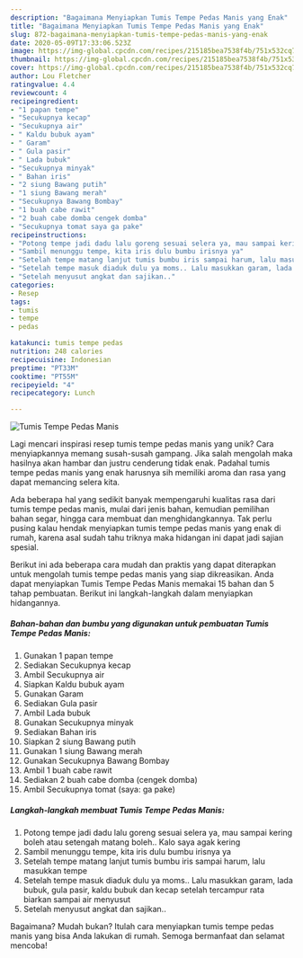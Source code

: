 ```yaml
---
description: "Bagaimana Menyiapkan Tumis Tempe Pedas Manis yang Enak"
title: "Bagaimana Menyiapkan Tumis Tempe Pedas Manis yang Enak"
slug: 872-bagaimana-menyiapkan-tumis-tempe-pedas-manis-yang-enak
date: 2020-05-09T17:33:06.523Z
image: https://img-global.cpcdn.com/recipes/215185bea7538f4b/751x532cq70/tumis-tempe-pedas-manis-foto-resep-utama.jpg
thumbnail: https://img-global.cpcdn.com/recipes/215185bea7538f4b/751x532cq70/tumis-tempe-pedas-manis-foto-resep-utama.jpg
cover: https://img-global.cpcdn.com/recipes/215185bea7538f4b/751x532cq70/tumis-tempe-pedas-manis-foto-resep-utama.jpg
author: Lou Fletcher
ratingvalue: 4.4
reviewcount: 4
recipeingredient:
- "1 papan tempe"
- "Secukupnya kecap"
- "Secukupnya air"
- " Kaldu bubuk ayam"
- " Garam"
- " Gula pasir"
- " Lada bubuk"
- "Secukupnya minyak"
- " Bahan iris"
- "2 siung Bawang putih"
- "1 siung Bawang merah"
- "Secukupnya Bawang Bombay"
- "1 buah cabe rawit"
- "2 buah cabe domba cengek domba"
- "Secukupnya tomat saya ga pake"
recipeinstructions:
- "Potong tempe jadi dadu lalu goreng sesuai selera ya, mau sampai kering boleh atau setengah matang boleh.. Kalo saya agak kering"
- "Sambil menunggu tempe, kita iris dulu bumbu irisnya ya"
- "Setelah tempe matang lanjut tumis bumbu iris sampai harum, lalu masukkan tempe"
- "Setelah tempe masuk diaduk dulu ya moms.. Lalu masukkan garam, lada bubuk, gula pasir, kaldu bubuk dan kecap setelah tercampur rata biarkan sampai air menyusut"
- "Setelah menyusut angkat dan sajikan.."
categories:
- Resep
tags:
- tumis
- tempe
- pedas

katakunci: tumis tempe pedas 
nutrition: 248 calories
recipecuisine: Indonesian
preptime: "PT33M"
cooktime: "PT55M"
recipeyield: "4"
recipecategory: Lunch

---
```



![Tumis Tempe Pedas Manis](https://img-global.cpcdn.com/recipes/215185bea7538f4b/751x532cq70/tumis-tempe-pedas-manis-foto-resep-utama.jpg)

Lagi mencari inspirasi resep tumis tempe pedas manis yang unik? Cara menyiapkannya memang susah-susah gampang. Jika salah mengolah maka hasilnya akan hambar dan justru cenderung tidak enak. Padahal tumis tempe pedas manis yang enak harusnya sih memiliki aroma dan rasa yang dapat memancing selera kita.

Ada beberapa hal yang sedikit banyak mempengaruhi kualitas rasa dari tumis tempe pedas manis, mulai dari jenis bahan, kemudian pemilihan bahan segar, hingga cara membuat dan menghidangkannya. Tak perlu pusing kalau hendak menyiapkan tumis tempe pedas manis yang enak di rumah, karena asal sudah tahu triknya maka hidangan ini dapat jadi sajian spesial.




Berikut ini ada beberapa cara mudah dan praktis yang dapat diterapkan untuk mengolah tumis tempe pedas manis yang siap dikreasikan. Anda dapat menyiapkan Tumis Tempe Pedas Manis memakai 15 bahan dan 5 tahap pembuatan. Berikut ini langkah-langkah dalam menyiapkan hidangannya.

<!--inarticleads1-->

##### Bahan-bahan dan bumbu yang digunakan untuk pembuatan Tumis Tempe Pedas Manis:

1. Gunakan 1 papan tempe
1. Sediakan Secukupnya kecap
1. Ambil Secukupnya air
1. Siapkan  Kaldu bubuk ayam
1. Gunakan  Garam
1. Sediakan  Gula pasir
1. Ambil  Lada bubuk
1. Gunakan Secukupnya minyak
1. Sediakan  Bahan iris
1. Siapkan 2 siung Bawang putih
1. Gunakan 1 siung Bawang merah
1. Gunakan Secukupnya Bawang Bombay
1. Ambil 1 buah cabe rawit
1. Sediakan 2 buah cabe domba (cengek domba)
1. Ambil Secukupnya tomat (saya: ga pake)




<!--inarticleads2-->

##### Langkah-langkah membuat Tumis Tempe Pedas Manis:

1. Potong tempe jadi dadu lalu goreng sesuai selera ya, mau sampai kering boleh atau setengah matang boleh.. Kalo saya agak kering
1. Sambil menunggu tempe, kita iris dulu bumbu irisnya ya
1. Setelah tempe matang lanjut tumis bumbu iris sampai harum, lalu masukkan tempe
1. Setelah tempe masuk diaduk dulu ya moms.. Lalu masukkan garam, lada bubuk, gula pasir, kaldu bubuk dan kecap setelah tercampur rata biarkan sampai air menyusut
1. Setelah menyusut angkat dan sajikan..




Bagaimana? Mudah bukan? Itulah cara menyiapkan tumis tempe pedas manis yang bisa Anda lakukan di rumah. Semoga bermanfaat dan selamat mencoba!
